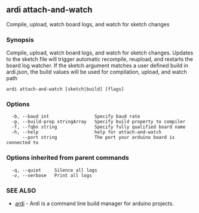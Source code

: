 ## ardi attach-and-watch

Compile, upload, watch board logs, and watch for sketch changes

### Synopsis


Compile, upload, watch board logs, and watch for sketch changes. Updates to the sketch file will trigger automatic recompile, reupload, and restarts the board log watcher. If the sketch argument matches a user defined build in ardi.json, the build values will be used for compilation, upload, and watch path

```
ardi attach-and-watch [sketch|build] [flags]
```

### Options

```
  -b, --baud int                 Specify baud rate
  -p, --build-prop stringArray   Specify build property to compiler
  -f, --fqbn string              Specify fully qualified board name
  -h, --help                     help for attach-and-watch
      --port string              The port your arduino board is connected to
```

### Options inherited from parent commands

```
  -q, --quiet     Silence all logs
  -v, --verbose   Print all logs
```

### SEE ALSO

* [ardi](ardi.md)	 - Ardi is a command line build manager for arduino projects.

